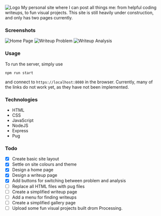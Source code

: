 ![Logo](https://github.com/Gomango999/midnight-code/blob/master/images/logo/1x/logo_full_purple.png)
My personal site where I can post all things me: from helpful coding writeups, to fun visual projects.
This site is still heavily under construction, and only has two pages currently.

### Screenshots
![Home Page](https://github.com/Gomango999/midnight-code/blob/master/images/screenshots/home_page.png)
![Writeup Problem](https://github.com/Gomango999/midnight-code/blob/master/images/screenshots/writeup_problem.png)
![Writeup Analysis](https://github.com/Gomango999/midnight-code/blob/master/images/screenshots/writeup_analysis.png)

### Usage
To run the server, simply use
```
npm run start
```
and connect to `https://localhost:8080` in the browser. Currently, many of the links do not work yet, as they have not been implemented.

### Technologies
- HTML
- CSS
- JavaScript
- NodeJS
- Express
- Pug

### Todo
- [x] Create basic site layout
- [x] Settle on site colours and theme
- [x] Design a home page
- [x] Design a writeup page
- [x] Add buttons for switching between problem and analysis
- [ ] Replace all HTML files with pug files
- [ ] Create a simplified writeup page
- [ ] Add a menu for finding writeups
- [ ] Create a simplified gallery page
- [ ] Upload some fun visual projects built drom Processing.
